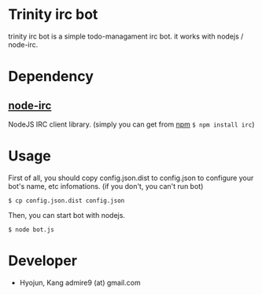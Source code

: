 # Trinity irc bot

 trinity irc bot is a simple todo-managament irc bot. it works with nodejs / node-irc.

# Dependency

## [node-irc][node-irc] 

NodeJS IRC client library. (simply you can get from [npm][npm] `$ npm install irc`)

# Usage

First of all, you should copy config.json.dist to config.json to configure your bot's name, etc infomations. (if you don't, you can't run bot)

    $ cp config.json.dist config.json

Then, you can start bot with nodejs.

    $ node bot.js

# Developer 

 - Hyojun, Kang admire9 (at) gmail.com

[node-irc]: https://github.com/martynsmith/node-irc
[npm]:http://npmjs.org/



